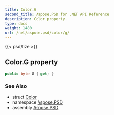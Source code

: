 ```yaml
---
title: Color.G
second_title: Aspose.PSD for .NET API Reference
description: Color property. 
type: docs
weight: 1480
url: /net/aspose.psd/color/g/
---
```

{{< psd/tize >}}
## Color.G property

```csharp
public byte G { get; }
```

### See Also

* struct [Color](../)
* namespace [Aspose.PSD](../../color/)
* assembly [Aspose.PSD](../../../)



